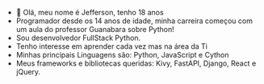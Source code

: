 - 👋 Olá, meu nome é Jefferson, tenho 18 anos
- Programador desde os 14 anos de idade, minha carreira começou com um aula do professor Guanabara sobre Python!
- Sou desenvolvedor FullStack Python.
- Tenho interesse em aprender cada vez mas na área da Ti
- Minhas principais Linguagens são: Python, JavaScript e Cython
- Meus frameworks e bibliotecas queridas: Kivy, FastAPI, Django, React e jQuery.

<!---
Jefferson5286/Jefferson5286 is a ✨ special ✨ repository because its `README.md` (this file) appears on your GitHub profile.
You can click the Preview link to take a look at your changes.
--->
